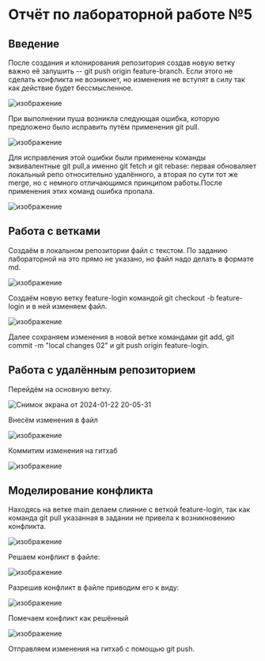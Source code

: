 # Отчёт по лабораторной работе №5
## Введение
После создания и клонирования репозитория создав новую ветку важно её запушить -- git push origin feature-branch. Если этого не сделать конфликта не возникнет, но изменения не вступят в силу так как действие будет бессмысленное. 

![изображение](https://github.com/AlyonaKharitonova/git_practice_Kheh/assets/144344692/12db577c-b88c-4c64-b1a2-4e83be0d068b)

При выполнении пуша возникла следующая ошибка, которую предложено было исправить путём применения git pull.

![изображение](https://github.com/AlyonaKharitonova/git_practice_Kheh/assets/144344692/92803a3f-bea7-4711-83eb-03c4ceb7fb26)

Для исправления этой ошибки были применены команды эквивалентные git pull,а именно git fetch и git rebase: первая обноваляет локальный репо относительно удалённого, а вторая по сути тот же merge, но с немного отличающимся принципом работы.После применения этих команд ошибка пропала.

![изображение](https://github.com/AlyonaKharitonova/git_practice_Kheh/assets/144344692/14dd9372-aed0-4a55-8212-402f318fa804)

## Работа с ветками
Создаём в локальном репозитории файл с текстом. По заданию лабораторной на это прямо не указано, но файл надо делать в формате md.

![изображение](https://github.com/AlyonaKharitonova/git_practice_Kheh/assets/144344692/8e404bf9-155c-4210-9f68-114d992d5a33)

Создаём новую ветку feature-login командой git checkout -b feature-login и в ней изменяем файл. 

![изображение](https://github.com/AlyonaKharitonova/git_practice_Kheh/assets/144344692/507565be-654e-4cb7-9922-87deacc27e0d)

Далее сохраняем изменения в новой ветке командами git add, git commit -m "local changes 02" и git push origin feature-login.

## Работа с удалённым репозиторием
Перейдём на основную ветку. 

![Снимок экрана от 2024-01-22 20-05-31](https://github.com/AlyonaKharitonova/git_practice_Kheh/assets/144344692/58eeb4c9-7482-4eb2-b6d4-439a78403d71)

Внесём изменения  в файл

![изображение](https://github.com/AlyonaKharitonova/git_practice_Kheh/assets/144344692/c2b12edc-abb7-406a-9d63-0ca75e1722e0)

Коммитим изменения на гитхаб

![изображение](https://github.com/AlyonaKharitonova/git_practice_Kheh/assets/144344692/b6b86587-1c1f-4360-96a8-d450abaf0ab0)


## Моделирование конфликта
Находясь на ветке main делаем слияние с веткой feature-login, так как команда git pull указанная в задании не привела к возникновению конфликта.

![изображение](https://github.com/AlyonaKharitonova/git_practice_Kheh/assets/144344692/3889a97d-dbdc-4785-aa34-0e61b0287f07)

Решаем конфликт в файле:

![изображение](https://github.com/AlyonaKharitonova/git_practice_Kheh/assets/144344692/34fe3919-6702-43ac-80b4-50ee339c38e2)

Разрешив конфликт в файле приводим его к виду:

![изображение](https://github.com/AlyonaKharitonova/git_practice_Kheh/assets/144344692/3577773a-b098-445b-a80f-1070d41ea444)

Помечаем конфликт как решённый 

![изображение](https://github.com/AlyonaKharitonova/git_practice_Kheh/assets/144344692/f16b14f4-2baf-49cd-88e2-6fe8ead7db13)

Отправляем изменения на гитхаб с помощью git push.









